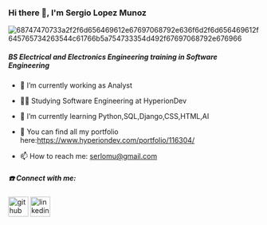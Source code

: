 ### Hi there 👋, I'm Sergio Lopez Munoz

![68747470733a2f2f6d656469612e67697068792e636f6d2f6d656469612f645765734263544c61766b5a754733354d492f67697068792e676966](https://user-images.githubusercontent.com/29477331/218872372-8cc0ae72-6f5b-41b0-9f8b-4815b6f22792.gif)





##### BS Electrical and Electronics Engineering training in Software Engineering

- 🔭 I’m currently working as Analyst

- :man_student: Studying Software Engineering at HyperionDev

- 🌱 I’m currently learning Python,SQL,Django,CSS,HTML,AI
- 💬 You can find all my portfolio here:https://www.hyperiondev.com/portfolio/116304/
- 📫 How to reach me: serlomu@gmail.com




##### :phone: Connect with me:
[<img src='https://cdn.jsdelivr.net/npm/simple-icons@3.0.1/icons/github.svg' alt='github' height='40'>](https://github.com/serlomu)  [<img src='https://cdn.jsdelivr.net/npm/simple-icons@3.0.1/icons/linkedin.svg' alt='linkedin' height='40'>](https://www.linkedin.com/in/linkedin.com/in/sergio-lopez-munoz-63a273257/)  






